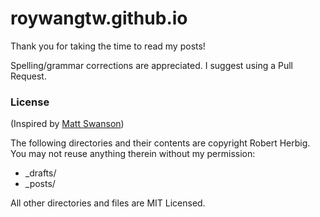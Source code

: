 roywangtw.github.io
==================

Thank you for taking the time to read my posts!

Spelling/grammar corrections are appreciated. I suggest using a Pull Request.

### License
(Inspired by [Matt Swanson](http://mdswanson.com))

The following directories and their contents are copyright Robert Herbig. You may not reuse anything therein without my permission:

* _drafts/
* _posts/

All other directories and files are MIT Licensed.
